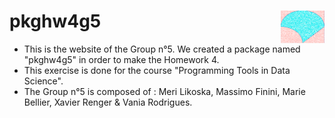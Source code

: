 #  <img src="man/figures/logo.png" align="right" width="70" retina = TRUE /> pkghw4g5  
 - This is the website of the Group n°5. We created a package named "pkghw4g5" in order to make the Homework 4.
 - This exercise is done for the course "Programming Tools in Data Science".
 - The Group n°5 is composed of :
    Meri Likoska,
    Massimo Finini,
    Marie Bellier,
    Xavier Renger &
    Vania Rodrigues.
